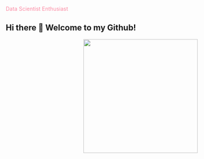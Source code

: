<span style="color:#FC8CA4;">Data Scientist Enthusiast</span>

## Hi there 👋 Welcome to my Github!

<p align="right">
<img src= "https://i.pinimg.com/736x/45/29/0d/45290ddb061a266e0767bc290218b62d.jpg" width = "300" >
</p>


